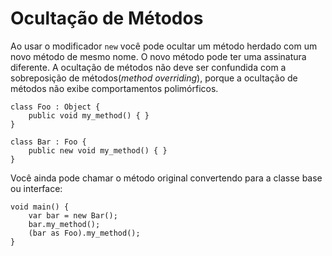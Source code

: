 # Ocultação de Métodos

Ao usar o modificador `new` você pode ocultar um método herdado com um novo método de mesmo nome. O novo método pode ter uma assinatura diferente. A ocultação de métodos não deve ser confundida com a sobreposição de métodos(_method overriding_), porque a ocultação de métodos não exibe comportamentos polimórficos.

```vala
class Foo : Object {
    public void my_method() { }
}

class Bar : Foo {
    public new void my_method() { }
}
```

Você ainda pode chamar o método original convertendo para a classe base ou interface:

```vala
void main() {
    var bar = new Bar();
    bar.my_method();
    (bar as Foo).my_method();
}
```
